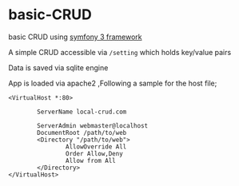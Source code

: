 # basic-CRUD
basic CRUD using [symfony 3 framework](http://symfony.com/doc/current/index.html)

A simple CRUD accessible via `/setting` which holds key/value pairs

Data is saved via sqlite engine

App is loaded via apache2 ,Following a sample for the host file;
```
<VirtualHost *:80>

        ServerName local-crud.com

        ServerAdmin webmaster@localhost
        DocumentRoot /path/to/web
        <Directory "/path/to/web">
                AllowOverride All
                Order Allow,Deny
                Allow from All
        </Directory>
</VirtualHost>
```

